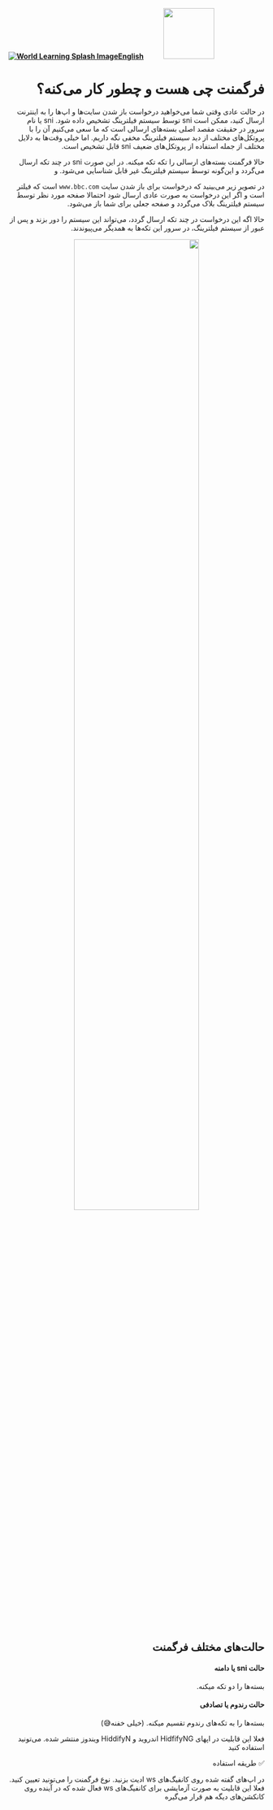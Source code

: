 [**![World Learning Splash Image](https://user-images.githubusercontent.com/125398461/229074810-599bd7f9-0bc1-44a9-b76e-90bf7e182314.png)English**](https://github.com/hiddify/hiddify-config/wiki/How-the-fragment-works-and-its-usage)&nbsp;&nbsp;&nbsp;&nbsp;&nbsp;&nbsp;&nbsp;&nbsp;&nbsp;&nbsp;<a href="https://github.com/hiddify/hiddify-config/wiki/%D9%87%D9%85%D9%87-%D8%A2%D9%85%D9%88%D8%B2%D8%B4%E2%80%8C%D9%87%D8%A7-%D9%88-%D9%88%DB%8C%D8%AF%D8%A6%D9%88%D9%87%D8%A7"><img width="100" src="https://github.com/hiddify/hiddify-config/assets/125398461/3704cd84-eee6-4c45-abe7-3c02936bbebb" /></a>


<div dir="rtl">

# فرگمنت چی هست و چطور کار می‌کنه؟
در حالت عادی وقتی شما می‌خواهید درخواست باز شدن سایت‌ها و اپ‌ها را به اینترنت ارسال کنید، ممکن است sni توسط سیستم فیلترینگ تشخیص داده شود. sni یا نام سرور در حقیقت مقصد اصلی بسته‌های ارسالی است که ما سعی می‌کنیم آن را با پروتکل‌های مختلف از دید سیستم فیلترینگ مخفی نگه داریم. اما خیلی وقت‌ها به دلایل مختلف از جمله استفاده از پروتکل‌های ضعیف sni قابل تشخیص است.

حالا فرگمنت بسته‌های ارسالی را تکه تکه میکنه. در این صورت sni در چند تکه ارسال می‌گردد و این‌گونه توسط سیستم فیلترینگ غیر قابل شناسایی می‌شود. و 

در تصویر زیر می‌بینید که درخواست برای باز شدن سایت `www.bbc.com` است که فیلتر است و اگر این درخواست به صورت عادی ارسال شود احتمالا صفحه مورد نظر توسط سیستم فیلترینگ بلاک می‌گردد و صفحه جعلی برای شما باز می‌شود.

حالا اگه این درخواست در چند تکه ارسال گردد، می‌تواند این سیستم را دور بزند و پس از عبور از سیستم فیلترینگ، در سرور این تکه‌ها به همدیگر می‌پیوندند.

<div align=center>

<img width=70% src="https://github.com/hiddify/hiddify-config/assets/125398461/0fed04dd-7aaa-4eea-87eb-f783173f766d" />
</div>




## حالت‌های مختلف فرگمنت

#### حالت sni یا دامنه
بسته‌ها را دو تکه میکنه. 

#### حالت رندوم یا تصادفی
 بسته‌ها را به تکه‌های رندوم تقسیم میکنه. (خیلی خفنه😅)



فعلا این قابلیت در اپهای HidfifyNG اندروید و HiddifyN ویندوز منتشر شده. می‌تونید استفاده کنید




✅ طریقه استفاده


در اپ‌های گفته شده روی کانفیگ‌های ws ادیت بزنید. نوع فرگمنت را می‌تونید تعیین کنید. 
فعلا این قابلیت به صورت آزمایشی برای کانفیگ‌های ws فعال شده که در آینده روی کانکشن‌های دیگه هم قرار می‌گیره